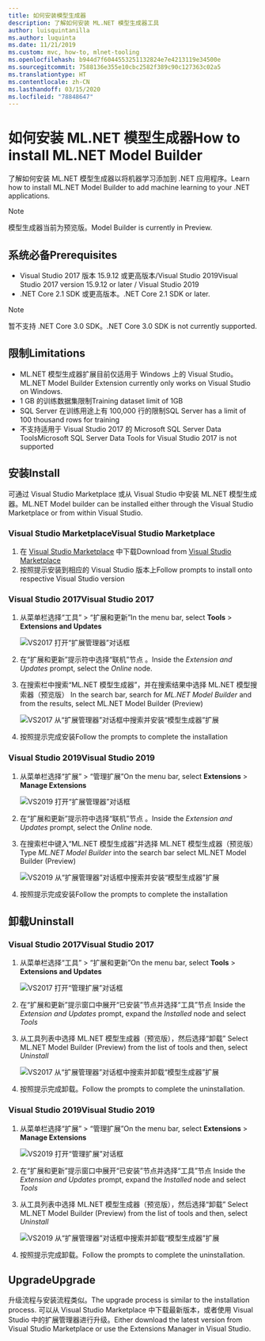 ```yaml
---
title: 如何安装模型生成器
description: 了解如何安装 ML.NET 模型生成器工具
author: luisquintanilla
ms.author: luquinta
ms.date: 11/21/2019
ms.custom: mvc, how-to, mlnet-tooling
ms.openlocfilehash: b944d7f6044553251132824e7e4213119e34500e
ms.sourcegitcommit: 7588136e355e10cbc2582f389c90c127363c02a5
ms.translationtype: HT
ms.contentlocale: zh-CN
ms.lasthandoff: 03/15/2020
ms.locfileid: "78848647"
---
```

# <a name="how-to-install-mlnet-model-builder"></a><span data-ttu-id="a08d1-103">如何安装 ML.NET 模型生成器</span><span class="sxs-lookup"><span data-stu-id="a08d1-103">How to install ML.NET Model Builder</span></span>

<span data-ttu-id="a08d1-104">了解如何安装 ML.NET 模型生成器以将机器学习添加到 .NET 应用程序。</span><span class="sxs-lookup"><span data-stu-id="a08d1-104">Learn how to install ML.NET Model Builder to add machine learning to your .NET applications.</span></span>

> [!NOTE]
> <span data-ttu-id="a08d1-105">模型生成器当前为预览版。</span><span class="sxs-lookup"><span data-stu-id="a08d1-105">Model Builder is currently in Preview.</span></span>

## <a name="prerequisites"></a><span data-ttu-id="a08d1-106">系统必备</span><span class="sxs-lookup"><span data-stu-id="a08d1-106">Prerequisites</span></span>

- <span data-ttu-id="a08d1-107">Visual Studio 2017 版本 15.9.12 或更高版本/Visual Studio 2019</span><span class="sxs-lookup"><span data-stu-id="a08d1-107">Visual Studio 2017 version 15.9.12 or later / Visual Studio 2019</span></span>
- <span data-ttu-id="a08d1-108">.NET Core 2.1 SDK 或更高版本。</span><span class="sxs-lookup"><span data-stu-id="a08d1-108">.NET Core 2.1 SDK or later.</span></span>

> [!NOTE]
> <span data-ttu-id="a08d1-109">暂不支持 .NET Core 3.0 SDK。</span><span class="sxs-lookup"><span data-stu-id="a08d1-109">.NET Core 3.0 SDK is not currently supported.</span></span>

## <a name="limitations"></a><span data-ttu-id="a08d1-110">限制</span><span class="sxs-lookup"><span data-stu-id="a08d1-110">Limitations</span></span>

- <span data-ttu-id="a08d1-111">ML.NET 模型生成器扩展目前仅适用于 Windows 上的 Visual Studio。</span><span class="sxs-lookup"><span data-stu-id="a08d1-111">ML.NET Model Builder Extension currently only works on Visual Studio on Windows.</span></span>
- <span data-ttu-id="a08d1-112">1 GB 的训练数据集限制</span><span class="sxs-lookup"><span data-stu-id="a08d1-112">Training dataset limit of 1GB</span></span>
- <span data-ttu-id="a08d1-113">SQL Server 在训练用途上有 100,000 行的限制</span><span class="sxs-lookup"><span data-stu-id="a08d1-113">SQL Server has a limit of 100 thousand rows for training</span></span>
- <span data-ttu-id="a08d1-114">不支持适用于 Visual Studio 2017 的 Microsoft SQL Server Data Tools</span><span class="sxs-lookup"><span data-stu-id="a08d1-114">Microsoft SQL Server Data Tools for Visual Studio 2017 is not supported</span></span>

## <a name="install"></a><span data-ttu-id="a08d1-115">安装</span><span class="sxs-lookup"><span data-stu-id="a08d1-115">Install</span></span>

<span data-ttu-id="a08d1-116">可通过 Visual Studio Marketplace 或从 Visual Studio 中安装 ML.NET 模型生成器。</span><span class="sxs-lookup"><span data-stu-id="a08d1-116">ML.NET Model builder can be installed either through the Visual Studio Marketplace or from within Visual Studio.</span></span>

### <a name="visual-studio-marketplace"></a><span data-ttu-id="a08d1-117">Visual Studio Marketplace</span><span class="sxs-lookup"><span data-stu-id="a08d1-117">Visual Studio Marketplace</span></span>

1. <span data-ttu-id="a08d1-118">在 [Visual Studio Marketplace](https://marketplace.visualstudio.com/items?itemName=MLNET.07) 中下载</span><span class="sxs-lookup"><span data-stu-id="a08d1-118">Download from [Visual Studio Marketplace](https://marketplace.visualstudio.com/items?itemName=MLNET.07)</span></span>
1. <span data-ttu-id="a08d1-119">按照提示安装到相应的 Visual Studio 版本上</span><span class="sxs-lookup"><span data-stu-id="a08d1-119">Follow prompts to install onto respective Visual Studio version</span></span>

### <a name="visual-studio-2017"></a><span data-ttu-id="a08d1-120">Visual Studio 2017</span><span class="sxs-lookup"><span data-stu-id="a08d1-120">Visual Studio 2017</span></span>

1. <span data-ttu-id="a08d1-121">从菜单栏选择“工具” > “扩展和更新”</span><span class="sxs-lookup"><span data-stu-id="a08d1-121">In the menu bar, select **Tools** > **Extensions and Updates**</span></span>

    ![VS2017 打开“扩展管理器”对话框](./media/install-model-builder/vs2017-open-extensions-manager.png)

1. <span data-ttu-id="a08d1-123">在“扩展和更新”提示符中选择“联机”节点   。</span><span class="sxs-lookup"><span data-stu-id="a08d1-123">Inside the *Extension and Updates* prompt, select the *Online* node.</span></span>
1. <span data-ttu-id="a08d1-124">在搜索栏中搜索“ML.NET 模型生成器”，并在搜索结果中选择 ML.NET 模型搜索器（预览版） </span><span class="sxs-lookup"><span data-stu-id="a08d1-124">In the search bar, search for *ML.NET Model Builder* and from the results, select ML.NET Model Builder (Preview)</span></span>

    ![VS2017 从“扩展管理器”对话框中搜索并安装“模型生成器”扩展](./media/install-model-builder/vs2017-install-model-builder.png)

1. <span data-ttu-id="a08d1-126">按照提示完成安装</span><span class="sxs-lookup"><span data-stu-id="a08d1-126">Follow the prompts to complete the installation</span></span>

### <a name="visual-studio-2019"></a><span data-ttu-id="a08d1-127">Visual Studio 2019</span><span class="sxs-lookup"><span data-stu-id="a08d1-127">Visual Studio 2019</span></span>

1. <span data-ttu-id="a08d1-128">从菜单栏选择“扩展” > “管理扩展”</span><span class="sxs-lookup"><span data-stu-id="a08d1-128">On the menu bar, select **Extensions** > **Manage Extensions**</span></span>

    ![VS2019 打开“扩展管理器”对话框](./media/install-model-builder/vs2019-open-extensions-manager.png)

1. <span data-ttu-id="a08d1-130">在“扩展和更新”提示符中选择“联机”节点   。</span><span class="sxs-lookup"><span data-stu-id="a08d1-130">Inside the *Extension and Updates* prompt, select the *Online* node.</span></span>
1. <span data-ttu-id="a08d1-131">在搜索栏中键入“ML.NET 模型生成器”并选择 ML.NET 模型生成器（预览版） </span><span class="sxs-lookup"><span data-stu-id="a08d1-131">Type *ML.NET Model Builder* into the search bar select ML.NET Model Builder (Preview)</span></span>

    ![VS2019 从“扩展管理器”对话框中搜索并安装“模型生成器”扩展](./media/install-model-builder/vs2019-install-model-builder.png)

1. <span data-ttu-id="a08d1-133">按照提示完成安装</span><span class="sxs-lookup"><span data-stu-id="a08d1-133">Follow the prompts to complete the installation</span></span>

## <a name="uninstall"></a><span data-ttu-id="a08d1-134">卸载</span><span class="sxs-lookup"><span data-stu-id="a08d1-134">Uninstall</span></span>

### <a name="visual-studio-2017"></a><span data-ttu-id="a08d1-135">Visual Studio 2017</span><span class="sxs-lookup"><span data-stu-id="a08d1-135">Visual Studio 2017</span></span>

1. <span data-ttu-id="a08d1-136">从菜单栏选择“工具” > “扩展和更新”</span><span class="sxs-lookup"><span data-stu-id="a08d1-136">On the menu bar, select **Tools** > **Extensions and Updates**</span></span>

    ![VS2017 打开“管理扩展”对话框](./media/install-model-builder/vs2017-open-extensions-manager.png)

1. <span data-ttu-id="a08d1-138">在“扩展和更新”提示窗口中展开“已安装”节点并选择“工具”节点   </span><span class="sxs-lookup"><span data-stu-id="a08d1-138">Inside the *Extension and Updates* prompt, expand the *Installed* node and select *Tools*</span></span>
1. <span data-ttu-id="a08d1-139">从工具列表中选择 ML.NET 模型生成器（预览版），然后选择“卸载” </span><span class="sxs-lookup"><span data-stu-id="a08d1-139">Select ML.NET Model Builder (Preview) from the list of tools and then, select *Uninstall*</span></span>

    ![VS2017 从“扩展管理器”对话框中搜索并卸载“模型生成器”扩展](./media/install-model-builder/vs2017-uninstall-model-builder.png)

1. <span data-ttu-id="a08d1-141">按照提示完成卸载。</span><span class="sxs-lookup"><span data-stu-id="a08d1-141">Follow the prompts to complete the uninstallation.</span></span>

### <a name="visual-studio-2019"></a><span data-ttu-id="a08d1-142">Visual Studio 2019</span><span class="sxs-lookup"><span data-stu-id="a08d1-142">Visual Studio 2019</span></span>

1. <span data-ttu-id="a08d1-143">从菜单栏选择“扩展” > “管理扩展”</span><span class="sxs-lookup"><span data-stu-id="a08d1-143">On the menu bar, select **Extensions** > **Manage Extensions**</span></span>

    ![VS2019 打开“管理扩展”对话框](./media/install-model-builder/vs2019-open-extensions-manager.png)

1. <span data-ttu-id="a08d1-145">在“扩展和更新”提示窗口中展开“已安装”节点并选择“工具”节点   </span><span class="sxs-lookup"><span data-stu-id="a08d1-145">Inside the *Extension and Updates* prompt, expand the *Installed* node and select *Tools*</span></span>
1. <span data-ttu-id="a08d1-146">从工具列表中选择 ML.NET 模型生成器（预览版），然后选择“卸载” </span><span class="sxs-lookup"><span data-stu-id="a08d1-146">Select ML.NET Model Builder (Preview) from the list of tools and then, select *Uninstall*</span></span>

    ![VS2019 从“扩展管理器”对话框中搜索并卸载“模型生成器”扩展](./media/install-model-builder/vs2019-uninstall-model-builder.png)

1. <span data-ttu-id="a08d1-148">按照提示完成卸载。</span><span class="sxs-lookup"><span data-stu-id="a08d1-148">Follow the prompts to complete the uninstallation.</span></span>

## <a name="upgrade"></a><span data-ttu-id="a08d1-149">Upgrade</span><span class="sxs-lookup"><span data-stu-id="a08d1-149">Upgrade</span></span>

<span data-ttu-id="a08d1-150">升级流程与安装流程类似。</span><span class="sxs-lookup"><span data-stu-id="a08d1-150">The upgrade process is similar to the installation process.</span></span> <span data-ttu-id="a08d1-151">可以从 Visual Studio Marketplace 中下载最新版本，或者使用 Visual Studio 中的扩展管理器进行升级。</span><span class="sxs-lookup"><span data-stu-id="a08d1-151">Either download the latest version from Visual Studio Marketplace or use the Extensions Manager in Visual Studio.</span></span>
